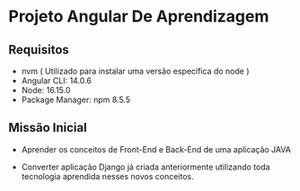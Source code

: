 # Projeto Angular De Aprendizagem

## Requisitos
- nvm ( Utilizado para instalar uma versão específica do node )
- Angular CLI: 14.0.6
- Node: 16.15.0
- Package Manager: npm 8.5.5


## Missão Inicial

- Aprender os conceitos de Front-End e Back-End de uma aplicação JAVA

- Converter aplicação Django já criada anteriormente utilizando toda tecnologia aprendida nesses novos conceitos.